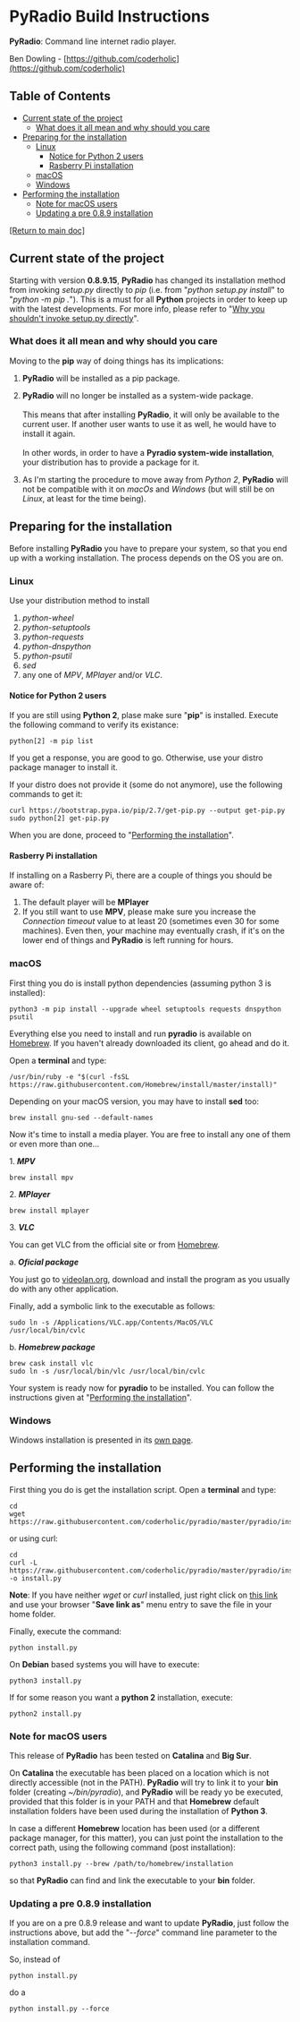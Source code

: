 # PyRadio Build Instructions

**PyRadio**: Command line internet radio player.

Ben Dowling - [https://github.com/coderholic](https://github.com/coderholic)

## Table of Contents
<!-- vim-markdown-toc Marked -->

* [Current state of the project](#current-state-of-the-project)
    * [What does it all mean and why should you care](#what-does-it-all-mean-and-why-should-you-care)
* [Preparing for the installation](#preparing-for-the-installation)
    * [Linux](#linux)
        * [Notice for Python 2 users](#notice-for-python-2-users)
        * [Rasberry Pi installation](#rasberry-pi-installation)
    * [macOS](#macos)
    * [Windows](#windows)
* [Performing the installation](#performing-the-installation)
    * [Note for macOS users](#note-for-macos-users)
    * [Updating a pre 0.8.9 installation](#updating-a-pre-0.8.9-installation)

<!-- vim-markdown-toc -->

[[Return to main doc]](README.md)

## Current state of the project

Starting with version **0.8.9.15**, **PyRadio** has changed its installation method from invoking *setup.py* directly to *pip* (i.e. from "*python setup.py install*" to "*python -m pip .*"). This is a must for all **Python** projects in order to keep up with the latest developments. For more info, please refer to "[Why you shouldn't invoke setup.py directly](https://blog.ganssle.io/articles/2021/10/setup-py-deprecated.html)".

### What does it all mean and why should you care

Moving to the **pip** way of doing things has its implications:

1. **PyRadio** will be installed as a pip package.

2. **PyRadio** will no longer be installed as a system-wide package. \
\
This means that after installing **PyRadio**, it will only be available to the current user. If another user wants to use it as well, he would have to install it again. \
\
In other words, in order to have a **Pyradio system-wide installation**, your distribution has to provide a package for it.

3. As I'm starting the procedure to move away from *Python 2*, **PyRadio** will not be compatible with it on *macOs* and *Windows* (but will still be on *Linux*, at least for the time being).


## Preparing for the installation

Before installing **PyRadio** you have to prepare your system, so that you end up with a working installation. The process depends on the OS you are on.


### Linux

Use your distribution method to install

1. *python-wheel*
1. *python-setuptools*
2. *python-requests*
3. *python-dnspython*
4. *python-psutil*
5. *sed*
6. any one of *MPV*, *MPlayer* and/or *VLC*.

#### Notice for Python 2 users

If you are still using **Python 2**, plase make sure "**pip**" is installed. Execute the following command to verify its existance:

    python[2] -m pip list

If you get a response, you are good to go. Otherwise, use your distro package manager to install it.

If your distro does not provide it (some do not anymore), use the following commands to get it:

    curl https://bootstrap.pypa.io/pip/2.7/get-pip.py --output get-pip.py
    sudo python[2] get-pip.py

When you are done, proceed to  "[Performing the installation](#performing-the-installation)".

#### Rasberry Pi installation

If installing on a Rasberry Pi, there are a couple of things you should be aware of:

1. The default player will be **MPlayer**
3. If you still want to use **MPV**, please make sure you increase the *Connection timeout* value to at least 20 (sometimes even 30 for some machines). Even then, your machine may eventually crash, if it's on the lower end of things and **PyRadio** is left running for hours.

### macOS

First thing you do is install python dependencies (assuming python 3 is installed):

    python3 -m pip install --upgrade wheel setuptools requests dnspython psutil

Everything else you need to install and run **pyradio** is available on [Homebrew](https://github.com/Homebrew/homebrew). If you haven't already downloaded its client, go ahead and do it.

Open a **terminal** and type:

    /usr/bin/ruby -e "$(curl -fsSL https://raw.githubusercontent.com/Homebrew/install/master/install)"

Depending on your macOS version, you may have to install **sed** too:

    brew install gnu-sed --default-names

Now it's time to install a media player. You are free to install any one of them or even more than one...

1\. ***MPV***

    brew install mpv

2\. ***MPlayer***

    brew install mplayer

3\. ***VLC***

You  can get VLC from the official site or from [Homebrew](https://github.com/Homebrew/homebrew).

a\. ***Oficial package***

You just go to [videolan.org](http://www.videolan.org/vlc/download-macos.html),  download and install the program as you usually do with any other application.

Finally, add a symbolic link to the executable as follows:

    sudo ln -s /Applications/VLC.app/Contents/MacOS/VLC /usr/local/bin/cvlc

b\. ***Homebrew package***

    brew cask install vlc
    sudo ln -s /usr/local/bin/vlc /usr/local/bin/cvlc

Your system is ready now for **pyradio** to be installed. You can follow the instructions given at "[Performing the installation](#performing-the-installation)".

### Windows

Windows installation is presented in its [own page](windows.md).

## Performing the installation

First thing you do is get the installation script. Open a **terminal** and type:

    cd
    wget https://raw.githubusercontent.com/coderholic/pyradio/master/pyradio/install.py

or using curl:

    cd
    curl -L https://raw.githubusercontent.com/coderholic/pyradio/master/pyradio/install.py -o install.py

**Note**: If you have neither *wget* or *curl* installed, just right click on [this link](https://raw.githubusercontent.com/coderholic/pyradio/master/pyradio/install.py) and use your browser "**Save link as**" menu entry to save the file in your home folder.

Finally, execute the command:

    python install.py

On **Debian** based systems you will have to execute:

    python3 install.py

If for some reason you want a **python 2** installation, execute:

    python2 install.py


### Note for macOS users

This release of **PyRadio** has been tested on **Catalina** and **Big Sur**.

On **Catalina** the executable has been placed on a location which is not directly accessible (not in the PATH). **PyRadio** will try to link it to your **bin** folder (creating *~/bin/pyradio*), and **PyRadio** will be ready yo be executed, provided that this folder is in your PATH and that **Homebrew** default installation folders have been used during the installation of **Python 3**.

In case a different **Homebrew** location has been used (or a different package manager, for this matter), you can just point the installation to the correct path, using the following command (post installation):

    python3 install.py --brew /path/to/homebrew/installation

so that **PyRadio** can find and link the executable to your **bin** folder.

### Updating a pre 0.8.9 installation

If you are on a pre 0.8.9 release and want to update **PyRadio**, just follow the instructions above, but add the "*--force*" command line parameter to the installation command.

So, instead of

    python install.py

do a

    python install.py --force

